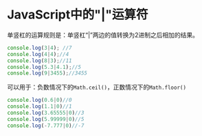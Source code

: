 # JavaScript中的"|"运算符

单竖杠的运算规则是：单竖杠“|”两边的值转换为2进制之后相加的结果。

```javascript
console.log(3|4); //7
console.log(4|4);//4
console.log(8|3);//11
console.log(5.3|4.1);//5
console.log(9|3455);//3455
```

可以用于：负数情况下的`Math.ceil()`，正数情况下的`Math.floor()`

```javascript
console.log(0.6|0)//0
console.log(1.1|0)//1
console.log(3.65555|0)//3
console.log(5.99999|0)//5
console.log(-7.777|0)//-7
```